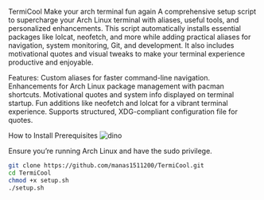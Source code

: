 TermiCool
Make your arch terminal fun again
A comprehensive setup script to supercharge your Arch Linux terminal with aliases, useful tools, and personalized enhancements. This script automatically installs essential packages like lolcat, neofetch, and more while adding practical aliases for navigation, system monitoring, Git, and development. It also includes motivational quotes and visual tweaks to make your terminal experience productive and enjoyable.

Features:
   Custom aliases for faster command-line navigation.
    Enhancements for Arch Linux package management with pacman shortcuts.
    Motivational quotes and system info displayed on terminal startup.
    Fun additions like neofetch and lolcat for a vibrant terminal experience.
    Supports structured, XDG-compliant configuration file for quotes.

How to Install
Prerequisites
![dino](https://github.com/user-attachments/assets/987ce3f8-66d5-4204-86e7-e8f47e7b317b)

Ensure you’re running Arch Linux and have the sudo privilege.
```bash
git clone https://github.com/manas1511200/TermiCool.git
cd TermiCool
chmod +x setup.sh
./setup.sh

